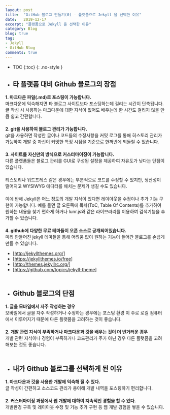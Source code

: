 ```yaml
---
layout: post
title:  "GitHub 블로그 만들기(0) - 플랫폼으로 Jekyll 을 선택한 이유"
date:   2019-12-17
excerpt: "플랫폼으로 Jekyll 을 선택한 이유"
category: Blog
blog: true
tag:
- Jekyll
- GitHub Blog
comments: true
---
```


* TOC
{:toc}
{: .no-style }

- ## 타 플랫폼 대비 Github 블로그의 장점  
**1. 마크다운 파일(.md)로 포스팅이 가능합니다.**  
마크다운에 익숙해지면 타 블로그 사이트보다 포스팅하는데 걸리는 시간이 단축됩니다. 글 작성 시 사용하는 마크다운에 대한 지식이 없어도 배우는데 한 시간도 걸리지 않을 만큼 쉽고 간편합니다.  
　   
**2. git을 사용하여 블로그 관리가 가능합니다.**  
git을 사용하면 작성한 글이나 코드들의 수정사항을 커밋 로그를 통해 히스토리 관리가 가능하여 개발 중 자신이 커밋한 특정 시점을 기준으로 한꺼번에 되돌릴 수 있습니다.  
　  
**3. 사이트를 자신만의 방식으로 커스터마이징이 가능합니다.**  
다른 플랫폼들은 블로그 관리를 GUI로 구성된 설정을 제공하여 자유도가 낮다는 단점이 있습니다.  
　  
티스토리나 워드프레스 같은 경우에는 부분적으로 코드를 수정할 수 있지만, 생산성이 떨어지고 WYSIWYG 에디터를 해치는 문제가 생길 수도 있습니다.  
　  
이에 반해 Jekyll은 어느 정도의 개발 지식이 있다면 레이아웃을 수정이나 추가 기능 구현이 가능합니다. 예를 들면 글 오른쪽에 목차(ToC, Table Of Contents)를 추가하여 원하는 내용을 찾기 편하게 하거나 lunr.js와 같은 라이브러리를 이용하여 검색기능을 추가할 수 있습니다.  
　  
**4. github에 다양한 무료 테마들이 오픈 소스로 공개되어있습니다.**  
미리 만들어진 jekyll 테마들을 통해 어려움 없이 
원하는 기능이 들어간 블로그를 손쉽게 만들 수 있습니다.
  - [http://jekyllthemes.org/]
  - [https://jekyllthemes.io/free]
  - [http://themes.jekyllrc.org/]
  - [https://github.com/topics/jekyll-theme]  
　  
- ## Github 블로그의 단점
**1. 글을 모바일에서 자주 작성하는 경우**  
모바일에서 글을 자주 작성하거나 수정하는 경우에는 포스팅 환경 이 주로 로컬 컴퓨터에서 이루어지기 때문에 다른 플랫폼을 고려하는 것이 좋습니다.  
　  
**2. 개발 관련 지식이 부족하거나 마크다운과 깃을 배우는 것이 더 번거러운 경우**  
개발 관련 지식이나 경험이 부족하거나 코드관리가 주가 아닌 경우 다른 플랫폼을 고려해보는 것도 좋습니다.  
　  
- ## 내가 Github 블로그를 선택하게 된 이유
**1. 마크다운과 깃을 사용한 개발에 익숙해 질 수 있다.**  
글 작성이 간편하고 소스코드 관리가 용이해 개발 내역을 포스팅하기 편리합니다.  
　  
**2. 커스터마이징 과정에서 웹 개발에 대하여 지속적인 경험을 할 수 있다.**  
개발환경 구축 및 레이아웃 수정 및 기능 추가 구현 등 웹 개발 경험을 쌓을 수 있습니다.
     
    